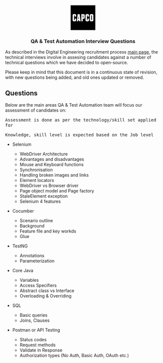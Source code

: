 <!-- PROJECT LOGO -->
<br />
<p align="center">
  <a href="https://github.com/capcodigital/repo_name">
    <img src="images/logo.png" alt="Logo" width="80" height="80">
  </a>
  
<h3 align="center"> QA & Test Automation Interview Questions </h3>
  
As described in the Digital Engineering recruitment process [main page](https://github.com/capcodigital/interview-questions/blob/main/README.md#interview-questions), 
the technical interviews involve in assesing candidates against a number of technical 
questions which we have decided to open-source.

Please keep in mind that this document is in a continuous state of revision, with new questions being added, and old ones updated or removed.

## Questions
Below are the main areas QA & Test Automation team will focus our assessment of candidates on:

<kbd>Assessment is done as per the technology/skill set applied for </kbd>

<kbd>Knowledge, skill level is expected based on the Job level</kbd>
* Selenium
  * WebDriver Architecture
  * Advantages and disadvantages
  * Mouse and Keyboard functions
  * Synchronisation
  * Handling broken images and links
  * Element locators
  * WebDriver vs Browser driver
  * Page object model and Page factory
  * StaleElement exception
  * Selenium 4 features
 

* Cocumber
  * Scenario outline
  * Background
  * Feature file and key workds
  * Glue
  
  
* TestNG
  * Annotations
  * Parameterization
  

* Core Java
  * Variables
  * Access Specifiers
  * Abstract class vs Interface
  * Overloading & Overriding
  

* SQL
  * Basic queries
  * Joins, Clauses

  
* Postman or API Testing
  * Status codes
  * Request methods
  * Validate in Response
  * Authorization types (No Auth, Basic Auth, OAuth etc.)
  
  

    
